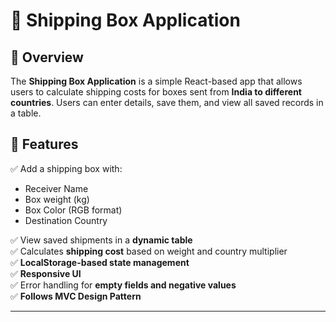 # 🚀 Shipping Box Application

## 📌 Overview
The **Shipping Box Application** is a simple React-based app that allows users to calculate shipping costs for boxes sent from **India to different countries**. Users can enter details, save them, and view all saved records in a table.

## 🎯 Features
✅ Add a shipping box with:  
- Receiver Name  
- Box weight (kg)  
- Box Color (RGB format)  
- Destination Country  

✅ View saved shipments in a **dynamic table**  
✅ Calculates **shipping cost** based on weight and country multiplier  
✅ **LocalStorage-based state management**  
✅ **Responsive UI**  
✅ Error handling for **empty fields and negative values**  
✅ **Follows MVC Design Pattern**  

---
